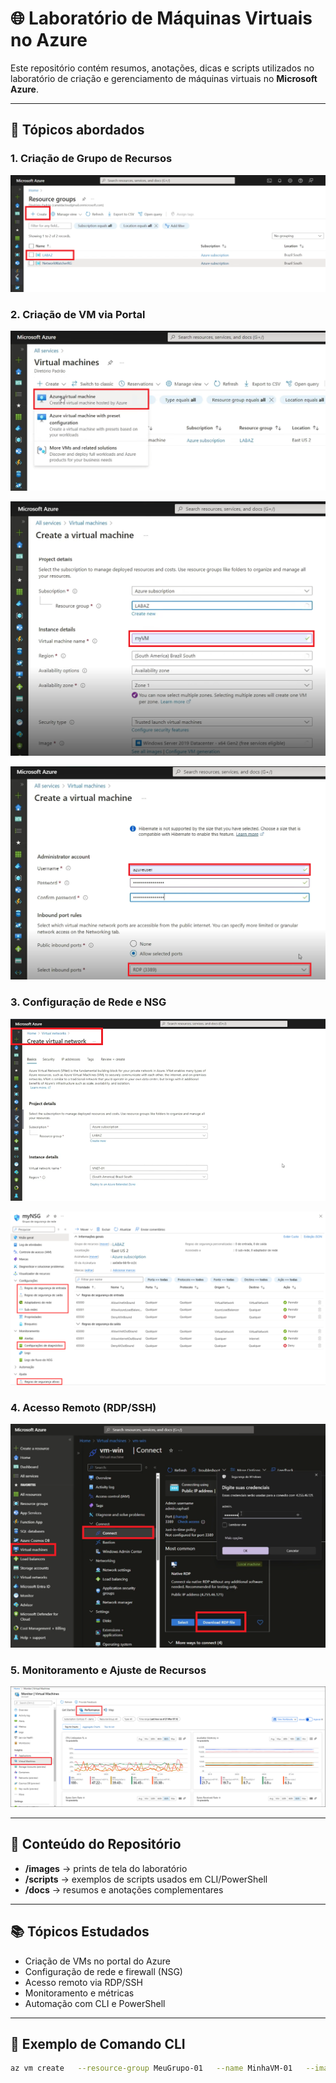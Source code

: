 # 🌐 Laboratório de Máquinas Virtuais no Azure

Este repositório contém resumos, anotações, dicas e scripts utilizados no laboratório de criação e gerenciamento de máquinas virtuais no **Microsoft Azure**.

---

## 📌 Tópicos abordados

### 1. Criação de Grupo de Recursos
![Criação de Grupo de Recursos](images/Criacao-grupo-recursos.png)


### 2. Criação de VM via Portal

![Criação de VM via Portal](images/Create_VM-AZ-01.png)

![Criação de VM via Portal](images/Create_VM-AZ-02.png)

![Criação de VM via Portal](images/Create_VM-AZ-03.png)

### 3. Configuração de Rede e NSG

![Configuração de Rede](images/Configuracao-rede.png)

![Configuração de NSG](images/Configuracao-nsg.png)

### 4. Acesso Remoto (RDP/SSH)
![Acesso Remoto](images/Acesso-remoto.png)

### 5. Monitoramento e Ajuste de Recursos
![Monitoramento e Ajuste](images/Monitoramento-ajuste.png)

---

## 📘 Conteúdo do Repositório

- **/images** → prints de tela do laboratório  
- **/scripts** → exemplos de scripts usados em CLI/PowerShell  
- **/docs** → resumos e anotações complementares  

---

## 📚 Tópicos Estudados

- Criação de VMs no portal do Azure
- Configuração de rede e firewall (NSG)
- Acesso remoto via RDP/SSH
- Monitoramento e métricas
- Automação com CLI e PowerShell

---

## 🔎 Exemplo de Comando CLI

```bash
az vm create   --resource-group MeuGrupo-01   --name MinhaVM-01   --image UbuntuLTS   --admin-username azureuser   --generate-ssh-keys
```

